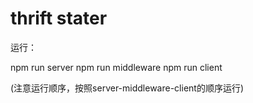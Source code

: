 # thrift stater

运行：

npm run server
npm run middleware
npm run client

(注意运行顺序，按照server-middleware-client的顺序运行)

